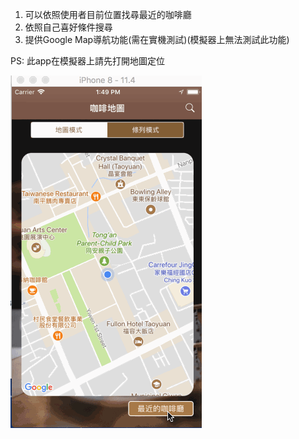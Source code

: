 1. 可以依照使用者目前位置找尋最近的咖啡廳
2. 依照自己喜好條件搜尋
3. 提供Google Map導航功能(需在實機測試)(模擬器上無法測試此功能)

PS: 此app在模擬器上請先打開地圖定位

![AppPhoto.gif](AppPhoto.gif)
